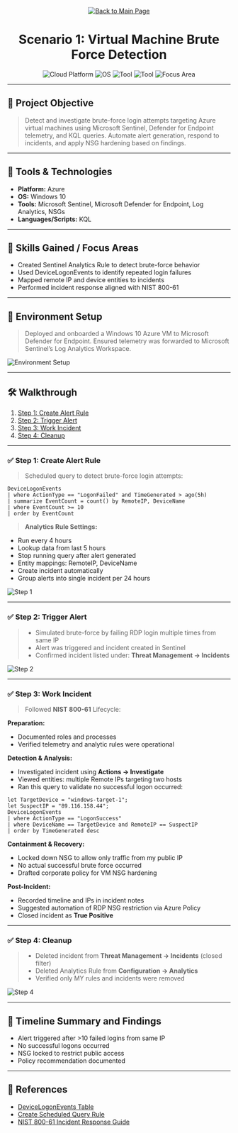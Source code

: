 <p align="center">
  <a href="https://github.com/Samuel-Cavada" target="_blank">
    <img src="https://img.shields.io/badge/Back_to_Main_Page-000000?style=for-the-badge&logo=github&logoColor=white" alt="Back to Main Page"/>
  </a>
</p>

<h1 align="center">Scenario 1: Virtual Machine Brute Force Detection</h1>

<p align="center">
  <img src="https://img.shields.io/badge/Platform-Azure%20Sentinel-0078D4?style=for-the-badge&logo=microsoftazure&logoColor=white" alt="Cloud Platform" />
  <img src="https://img.shields.io/badge/OS-Windows%2010-0078D6?style=for-the-badge&logo=windows&logoColor=white" alt="OS" />
  <img src="https://img.shields.io/badge/Tool-Microsoft%20Sentinel-00B388?style=for-the-badge&logo=microsoftazure&logoColor=white" alt="Tool" />
  <img src="https://img.shields.io/badge/Tool-Microsoft%20Defender%20for%20Endpoint-2C5EA8?style=for-the-badge&logo=microsoftdefender&logoColor=white" alt="Tool" />
  <img src="https://img.shields.io/badge/Focus-Brute%20Force%20Detection-orange?style=for-the-badge" alt="Focus Area" />
</p>

---

## 📌 Project Objective
> Detect and investigate brute-force login attempts targeting Azure virtual machines using Microsoft Sentinel, Defender for Endpoint telemetry, and KQL queries. Automate alert generation, respond to incidents, and apply NSG hardening based on findings.

---

## 🧰 Tools & Technologies
- **Platform:** Azure
- **OS:** Windows 10
- **Tools:** Microsoft Sentinel, Microsoft Defender for Endpoint, Log Analytics, NSGs
- **Languages/Scripts:** KQL

---

## 🧠 Skills Gained / Focus Areas
- Created Sentinel Analytics Rule to detect brute-force behavior
- Used DeviceLogonEvents to identify repeated login failures
- Mapped remote IP and device entities to incidents
- Performed incident response aligned with NIST 800-61

---

## 🧪 Environment Setup
> Deployed and onboarded a Windows 10 Azure VM to Microsoft Defender for Endpoint. Ensured telemetry was forwarded to Microsoft Sentinel’s Log Analytics Workspace.

![Environment Setup](assets/images/setup.jpg)

---

## 🛠️ Walkthrough
1. [Step 1: Create Alert Rule](#step-1-create-alert-rule)
2. [Step 2: Trigger Alert](#step-2-trigger-alert)
3. [Step 3: Work Incident](#step-3-work-incident)
4. [Step 4: Cleanup](#step-4-cleanup)

---

### ✅ Step 1: Create Alert Rule
> Scheduled query to detect brute-force login attempts:

```kql
DeviceLogonEvents
| where ActionType == "LogonFailed" and TimeGenerated > ago(5h)
| summarize EventCount = count() by RemoteIP, DeviceName
| where EventCount >= 10
| order by EventCount
```

> **Analytics Rule Settings:**
- Run every 4 hours
- Lookup data from last 5 hours
- Stop running query after alert generated
- Entity mappings: RemoteIP, DeviceName
- Create incident automatically
- Group alerts into single incident per 24 hours

![Step 1](assets/images/step1.jpg)

---

### ✅ Step 2: Trigger Alert
> - Simulated brute-force by failing RDP login multiple times from same IP  
> - Alert was triggered and incident created in Sentinel  
> - Confirmed incident listed under: **Threat Management → Incidents**

![Step 2](assets/images/step2.jpg)

---

### ✅ Step 3: Work Incident
> Followed **NIST 800-61** Lifecycle:

**Preparation:**
- Documented roles and processes  
- Verified telemetry and analytic rules were operational  

**Detection & Analysis:**
- Investigated incident using **Actions → Investigate**  
- Viewed entities: multiple Remote IPs targeting two hosts  
- Ran this query to validate no successful logon occurred:

```kql
let TargetDevice = "windows-target-1";
let SuspectIP = "89.116.158.44";
DeviceLogonEvents
| where ActionType == "LogonSuccess"
| where DeviceName == TargetDevice and RemoteIP == SuspectIP
| order by TimeGenerated desc
```

**Containment & Recovery:**
- Locked down NSG to allow only traffic from my public IP  
- No actual successful brute force occurred  
- Drafted corporate policy for VM NSG hardening

**Post-Incident:**
- Recorded timeline and IPs in incident notes  
- Suggested automation of RDP NSG restriction via Azure Policy  
- Closed incident as **True Positive**

---

### ✅ Step 4: Cleanup
> - Deleted incident from **Threat Management → Incidents** (closed filter)  
> - Deleted Analytics Rule from **Configuration → Analytics**  
> - Verified only MY rules and incidents were removed

![Step 4](assets/images/step4.jpg)

---

## 📝 Timeline Summary and Findings
- Alert triggered after >10 failed logins from same IP  
- No successful logons occurred  
- NSG locked to restrict public access  
- Policy recommendation documented  

---

## 📎 References
- [DeviceLogonEvents Table](https://learn.microsoft.com/en-us/microsoft-365/security/defender/advanced-hunting-devicelogonevents-table)
- [Create Scheduled Query Rule](https://learn.microsoft.com/en-us/azure/sentinel/tutorial-detect-threats-custom)
- [NIST 800-61 Incident Response Guide](https://nvlpubs.nist.gov/nistpubs/SpecialPublications/NIST.SP.800-61r2.pdf)

